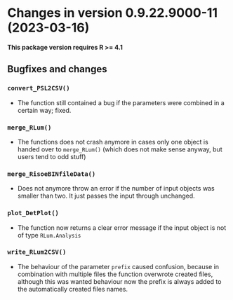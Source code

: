 




<!-- NEWS.md was auto-generated by NEWS.Rmd. Please DO NOT edit by hand!-->

# Changes in version 0.9.22.9000-11 (2023-03-16)

**This package version requires R \>= 4.1**

## Bugfixes and changes

### `convert_PSL2CSV()`

- The function still contained a bug if the parameters were combined in
  a certain way; fixed.

### `merge_RLum()`

- The functions does not crash anymore in cases only one object is
  handed over to `merge_RLum()` (which does not make sense anyway, but
  users tend to odd stuff)

### `merge_RisoeBINfileData()`

- Does not anymore throw an error if the number of input objects was
  smaller than two. It just passes the input through unchanged.

### `plot_DetPlot()`

- The function now returns a clear error message if the input object is
  not of type `RLum.Analysis`

### `write_RLum2CSV()`

- The behaviour of the parameter `prefix` caused confusion, because in
  combination with multiple files the function overwrote created files,
  although this was wanted behaviour now the prefix is always added to
  the automatically created files names.
